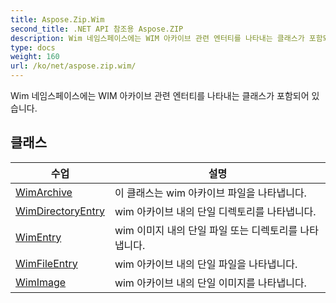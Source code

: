 ```yaml
---
title: Aspose.Zip.Wim
second_title: .NET API 참조용 Aspose.ZIP
description: Wim 네임스페이스에는 WIM 아카이브 관련 엔터티를 나타내는 클래스가 포함되어 있습니다.
type: docs
weight: 160
url: /ko/net/aspose.zip.wim/
---
```

Wim 네임스페이스에는 WIM 아카이브 관련 엔터티를 나타내는 클래스가 포함되어 있습니다.

## 클래스

| 수업 | 설명 |
| --- | --- |
| [WimArchive](./wimarchive/) | 이 클래스는 wim 아카이브 파일을 나타냅니다. |
| [WimDirectoryEntry](./wimdirectoryentry/) | wim 아카이브 내의 단일 디렉토리를 나타냅니다. |
| [WimEntry](./wimentry/) | wim 이미지 내의 단일 파일 또는 디렉토리를 나타냅니다. |
| [WimFileEntry](./wimfileentry/) | wim 아카이브 내의 단일 파일을 나타냅니다. |
| [WimImage](./wimimage/) | wim 아카이브 내의 단일 이미지를 나타냅니다. |


